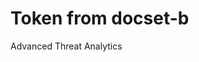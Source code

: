# Token from docset-b
<Token xmlns:xlink="http://www.w3.org/1999/xlink">Advanced Threat Analytics</Token>
